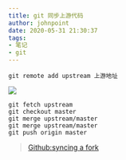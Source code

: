 ```yaml
---
title: git 同步上游代码
author: johnpoint
date: 2020-05-31 21:30:37
tags:
- 笔记
- git
---
```


```
git remote add upstream 上游地址
```
![](https://cdn.6-d.cc/img/20200531001.jpg)

```
git fetch upstream
git checkout master
git merge upstream/master
git merge upstream/master
git push origin master
```

> [Github:syncing a fork](https://help.github.com/en/github/collaborating-with-issues-and-pull-requests/syncing-a-fork)
